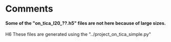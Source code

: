 # Comments
#### Some of the "on_tica_l20_??.h5" files are not here because of large sizes. 
H6 These files are generated using the "../project_on_tica_simple.py"

